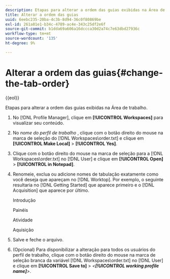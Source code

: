 ```yaml
---
description: Etapas para alterar a ordem das guias exibidas na Área de trabalho.
title: Alterar a ordem das guias
uuid: 6eebc235-20ba-4c3b-8d94-36c0f80869be
exl-id: 261a81e1-b34c-4789-ac4e-343c25df2e6f
source-git-commit: b1dda69a606a16dccca30d2a74c7e63dbd27936c
workflow-type: tm+mt
source-wordcount: '135'
ht-degree: 9%

---
```


# Alterar a ordem das guias{#change-the-tab-order}

{{eol}}

Etapas para alterar a ordem das guias exibidas na Área de trabalho.

1. No [!DNL Profile Manager], clique em **[!UICONTROL Workspaces]** para visualizar seu conteúdo.
1. No *nome do perfil de trabalho* , clique com o botão direito do mouse na marca de seleção do [!DNL Workspaces\order.txt] e clique em **[!UICONTROL Make Local]** > **[!UICONTROL Yes]**.
1. Clique com o botão direito do mouse na marca de seleção para a [!DNL Workspaces\order.txt] no [!DNL User] e clique em **[!UICONTROL Open]** > **[!UICONTROL in Notepad]**.
1. Renomeie, exclua ou adicione nomes de tabulação exatamente como você deseja que apareçam no [!DNL Worktop]. Por exemplo, o seguinte resultaria no [!DNL Getting Started] que aparece primeiro e o [!DNL Acquisition] que aparece por último.

   Introdução

   Painéis

   Atividade

   Aquisição

1. Salve e feche o arquivo.
1. (Opcional) Para disponibilizar a alteração para todos os usuários do perfil de trabalho, clique com o botão direito do mouse na marca de seleção branca da variável [!DNL Workspaces\order.txt] no [!DNL User] e clique em **[!UICONTROL Save to]** > *&lt;**[!UICONTROL working profile name]**>*.
